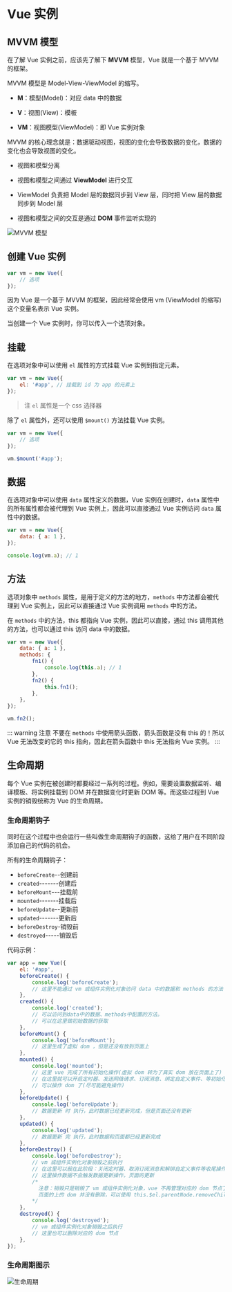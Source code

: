 # Vue 实例

## MVVM 模型

在了解 Vue 实例之前，应该先了解下 **MVVM** 模型，Vue 就是一个基于 MVVM 的框架。

MVVM 模型是 Model-View-ViewModel 的缩写。

-   **M**：模型(Model)：对应 data 中的数据

-   **V**：视图(View)：模板

-   **VM**：视图模型(ViewModel)：即 Vue 实例对象

MVVM 的核心理念就是：数据驱动视图，视图的变化会导致数据的变化，数据的变化也会导致视图的变化。

-   视图和模型分离

-   视图和模型之间通过 **ViewModel** 进行交互

-   ViewModel 负责把 Model 层的数据同步到 View 层，同时把 View 层的数据同步到 Model 层

-   视图和模型之间的交互是通过 **DOM** 事件监听实现的

![MVVM 模型](/images/frontend/vue/mvvm.webp)

## 创建 Vue 实例

```js
var vm = new Vue({
	// 选项
});
```

因为 Vue 是一个基于 MVVM 的框架，因此经常会使用 vm (ViewModel 的缩写) 这个变量名表示 Vue 实例。

当创建一个 Vue 实例时，你可以传入一个选项对象。

## 挂载

在选项对象中可以使用 `el` 属性的方式挂载 Vue 实例到指定元素。

```js
var vm = new Vue({
	el: '#app', // 挂载到 id 为 app 的元素上
});
```

> 注 `el` 属性是一个 css 选择器

除了 `el` 属性外，还可以使用 `$mount()` 方法挂载 Vue 实例。

```js
var vm = new Vue({
	// 选项
});

vm.$mount('#app');
```

## 数据

在选项对象中可以使用 `data` 属性定义的数据，Vue 实例在创建时，`data` 属性中的所有属性都会被代理到 Vue 实例上，因此可以直接通过 Vue 实例访问 `data` 属性中的数据。

```js
var vm = new Vue({
	data: { a: 1 },
});

console.log(vm.a); // 1
```

## 方法

选项对象中 `methods` 属性，是用于定义的方法的地方，`methods` 中方法都会被代理到 Vue 实例上，因此可以直接通过 Vue 实例调用 `methods` 中的方法。

在 `methods` 中的方法，this 都指向 Vue 实例，因此可以直接，通过 this 调用其他的方法，也可以通过 this 访问 data 中的数据。

```js
var vm = new Vue({
	data: { a: 1 },
	methods: {
		fn1() {
			console.log(this.a); // 1
		},
		fn2() {
			this.fn1();
		},
	},
});

vm.fn2();
```

::: warning 注意
不要在 `methods` 中使用箭头函数，箭头函数是没有 this 的！所以 Vue 无法改变的它的 this 指向，因此在箭头函数中 this 无法指向 Vue 实例。
:::

## 生命周期

每个 Vue 实例在被创建时都要经过一系列的过程。例如，需要设置数据监听、编译模板、将实例挂载到 DOM 并在数据变化时更新 DOM 等。而这些过程到 Vue 实例的销毁统称为 Vue 的生命周期。

### 生命周期钩子

同时在这个过程中也会运行一些叫做生命周期钩子的函数，这给了用户在不同阶段添加自己的代码的机会。

所有的生命周期钩子：

<!-- | 钩子            | 说明   |
| --------------- | ------ |
| `beforeCreate`  | 创建前 |
| `created`       | 创建后 |
| `beforeMount`   | 挂载前 |
| `mounted`       | 挂载后 |
| `beforeUpdate`  | 更新前 |
| `updated`       | 更新后 |
| `beforeDestroy` | 销毁前 |
| `destroyed`     | 销毁后 | --> 

<!-- -   `beforeCreate`<blank l="2"/>创建前
-   `created`<blank l="7"/>创建后
-   `beforeMount`<blank l="3"/>挂载前
-   `mounted`<blank l="7"/>挂载后
-   `beforeUpdate`<blank l="2"/>更新前
-   `updated`<blank l="7"/>更新后
-   `beforeDestroy`<blank l="1"/>销毁前
-   `destroyed`<blank l="5"/>销毁后 -->

-   `beforeCreate`<span class="secondary no-select">--</span>创建前
-   `created`<span class="secondary no-select">-------</span>创建后
-   `beforeMount`<span class="secondary no-select">---</span>挂载前
-   `mounted`<span class="secondary no-select">-------</span>挂载后
-   `beforeUpdate`<span class="secondary no-select">--</span>更新前
-   `updated`<span class="secondary no-select">-------</span>更新后
-   `beforeDestroy`<span class="secondary no-select">-</span>销毁前
-   `destroyed`<span class="secondary no-select">-----</span>销毁后

代码示例：

```js
var app = new Vue({
	el: '#app',
	beforeCreate() {
		console.log('beforeCreate');
		// 这里不能通过 vm 或组件实例化对象访问 data 中的数据和 methods 的方法
	},
	created() {
		console.log('created');
		// 可以访问到data中的数据、methods中配置的方法。
		// 可以在这里做初始数据的获取
	},
	beforeMount() {
		console.log('beforeMount');
		// 这里生成了虚拟 dom ，但是还没有放到页面上
	},
	mounted() {
		console.log('mounted');
		// 这里 vue 完成了所有初始化操作(虚拟 dom 转为了真实 dom 放在页面上了)
		// 在这里就可以开启定时器、发送网络请求、订阅消息、绑定自定义事件、等初始化操作。
		// 可以操作 dom 了(尽可能避免操作)
	},
	beforeUpdate() {
		console.log('beforeUpdate');
		// 数据更新 时 执行，此时数据已经更新完成，但是页面还没有更新
	},
	updated() {
		console.log('updated');
		// 数据更新 完 执行，此时数据和页面都已经更新完成
	},
	beforeDestroy() {
		console.log('beforeDestroy');
		// vm 或组件实例化对象销毁之前执行
		// 在这里可以般在此阶段：关闭定时器、取消订阅消息和解绑自定义事件等收尾操作
		// 这里操作数据不会触发数据更新操作，页面的更新
		/*
          注意：销毁只是销毁了 vm 或组件实例化对象，vue 不再管理对应的 dom 节点了，视图也不会随着数据变化进行更新了，
          页面的上的 dom 并没有删除，可以使用 this.$el.parentNode.removeChild(this.$el) 删除对应的 dom 节点
        */
	},
	destroyed() {
		console.log('destroyed');
		// vm 或组件实例化对象销毁之后执行
		// 这里也可以删除对应的 dom 节点
	},
});
```

### 生命周期图示

![生命周期](/images/frontend/vue/lifecycle_v2.webp)
